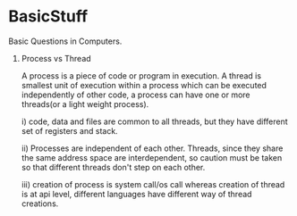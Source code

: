 # BasicStuff
Basic Questions in Computers.

1. Process vs Thread

	A process is a piece of code or program in execution.
	A thread is smallest unit of execution within a process which can be executed independently of other code, a process can have one or more threads(or a light weight process).
	
	i) code, data and files are common to all threads, but they have different set of registers and stack.
	
	ii) Processes are independent of each other. Threads, since they share the same address space are interdependent, so caution must be taken so that different threads don't step on each other.
	
	iii) creation of process is system call/os call whereas creation of thread is at api level, different languages have different way of thread creations.
